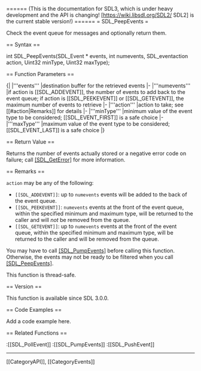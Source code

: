 ====== (This is the documentation for SDL3, which is under heavy development and the API is changing! [https://wiki.libsdl.org/SDL2/ SDL2] is the current stable version!) ======
= SDL_PeepEvents =

Check the event queue for messages and optionally return them.

== Syntax ==

<syntaxhighlight lang='c'>
int SDL_PeepEvents(SDL_Event * events, int numevents,
                   SDL_eventaction action,
                   Uint32 minType, Uint32 maxType);
</syntaxhighlight>

== Function Parameters ==

{|
|'''events'''
|destination buffer for the retrieved events
|-
|'''numevents'''
|if action is [[SDL_ADDEVENT]], the number of events to add back to the event queue; if action is [[SDL_PEEKEVENT]] or [[SDL_GETEVENT]], the maximum number of events to retrieve
|-
|'''action'''
|action to take; see [[#action|Remarks]] for details
|-
|'''minType'''
|minimum value of the event type to be considered; [[SDL_EVENT_FIRST]] is a safe choice
|-
|'''maxType'''
|maximum value of the event type to be considered; [[SDL_EVENT_LAST]] is a safe choice
|}

== Return Value ==

Returns the number of events actually stored or a negative error code on
failure; call [[SDL_GetError]]() for more information.

== Remarks ==

<code>action</code> may be any of the following:

* <code>[[SDL_ADDEVENT]]</code>: up to <code>numevents</code> events will be added to the back of the event queue.
* <code>[[SDL_PEEKEVENT]]</code>: <code>numevents</code> events at the front of the event queue, within the specified minimum and maximum type, will be returned to the caller and will _not_ be removed from the queue.
* <code>[[SDL_GETEVENT]]</code>: up to <code>numevents</code> events at the front of the event queue, within the specified minimum and maximum type, will be returned to the caller and will be removed from the queue.

You may have to call [[SDL_PumpEvents]]() before calling this function.
Otherwise, the events may not be ready to be filtered when you call
[[SDL_PeepEvents]]().

This function is thread-safe.

== Version ==

This function is available since SDL 3.0.0.

== Code Examples ==

<syntaxhighlight lang='c++'>
Add a code example here.
</syntaxhighlight>

== Related Functions ==

:[[SDL_PollEvent]]
:[[SDL_PumpEvents]]
:[[SDL_PushEvent]]

----
[[CategoryAPI]], [[CategoryEvents]]



